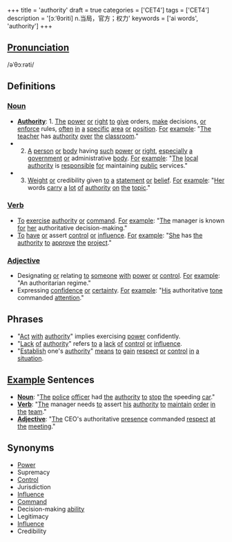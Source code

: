 +++
title = 'authority'
draft = true
categories = ['CET4']
tags = ['CET4']
description = '[ɔːˈθɔriti] n.当局，官方；权力'
keywords = ['ai words', 'authority']
+++

## [Pronunciation](/post/pronunciation/)
/əˈθɔːrəti/

## Definitions
### [Noun](/post/noun/)
- **[Authority](/post/authority/)**: 1. [The](/post/the/) [power](/post/power/) [or](/post/or/) [right](/post/right/) [to](/post/to/) [give](/post/give/) orders, [make](/post/make/) decisions, [or](/post/or/) [enforce](/post/enforce/) rules, [often](/post/often/) [in](/post/in/) [a](/post/a/) [specific](/post/specific/) [area](/post/area/) [or](/post/or/) [position](/post/position/). [For](/post/for/) [example](/post/example/): "[The](/post/the/) [teacher](/post/teacher/) has [authority](/post/authority/) [over](/post/over/) [the](/post/the/) [classroom](/post/classroom/)."
- 2. [A](/post/a/) [person](/post/person/) [or](/post/or/) [body](/post/body/) having [such](/post/such/) [power](/post/power/) [or](/post/or/) [right](/post/right/), [especially](/post/especially/) [a](/post/a/) [government](/post/government/) [or](/post/or/) administrative [body](/post/body/). [For](/post/for/) [example](/post/example/): "[The](/post/the/) [local](/post/local/) [authority](/post/authority/) is [responsible](/post/responsible/) [for](/post/for/) maintaining [public](/post/public/) services."
- 3. [Weight](/post/weight/) [or](/post/or/) credibility given [to](/post/to/) [a](/post/a/) [statement](/post/statement/) [or](/post/or/) [belief](/post/belief/). [For](/post/for/) [example](/post/example/): "[Her](/post/her/) words [carry](/post/carry/) [a](/post/a/) [lot](/post/lot/) [of](/post/of/) [authority](/post/authority/) [on](/post/on/) [the](/post/the/) [topic](/post/topic/)."

### [Verb](/post/verb/)
- [To](/post/to/) [exercise](/post/exercise/) [authority](/post/authority/) [or](/post/or/) [command](/post/command/). [For](/post/for/) [example](/post/example/): "[The](/post/the/) manager is known [for](/post/for/) [her](/post/her/) authoritative decision-making."
- [To](/post/to/) [have](/post/have/) [or](/post/or/) assert [control](/post/control/) [or](/post/or/) [influence](/post/influence/). [For](/post/for/) [example](/post/example/): "[She](/post/she/) has [the](/post/the/) [authority](/post/authority/) [to](/post/to/) [approve](/post/approve/) [the](/post/the/) [project](/post/project/)."

### [Adjective](/post/adjective/)
- Designating [or](/post/or/) relating [to](/post/to/) [someone](/post/someone/) [with](/post/with/) [power](/post/power/) [or](/post/or/) [control](/post/control/). [For](/post/for/) [example](/post/example/): "An authoritarian regime."
- Expressing [confidence](/post/confidence/) [or](/post/or/) [certainty](/post/certainty/). [For](/post/for/) [example](/post/example/): "[His](/post/his/) authoritative [tone](/post/tone/) commanded [attention](/post/attention/)."

## Phrases
- "[Act](/post/act/) [with](/post/with/) [authority](/post/authority/)" implies exercising [power](/post/power/) confidently.
- "[Lack](/post/lack/) [of](/post/of/) [authority](/post/authority/)" refers [to](/post/to/) [a](/post/a/) [lack](/post/lack/) [of](/post/of/) [control](/post/control/) [or](/post/or/) [influence](/post/influence/).
- "[Establish](/post/establish/) one's [authority](/post/authority/)" [means](/post/means/) [to](/post/to/) [gain](/post/gain/) [respect](/post/respect/) [or](/post/or/) [control](/post/control/) [in](/post/in/) [a](/post/a/) [situation](/post/situation/).

## [Example](/post/example/) Sentences
- **[Noun](/post/noun/)**: "[The](/post/the/) [police](/post/police/) [officer](/post/officer/) had [the](/post/the/) [authority](/post/authority/) [to](/post/to/) [stop](/post/stop/) [the](/post/the/) speeding [car](/post/car/)."
- **[Verb](/post/verb/)**: "[The](/post/the/) manager needs [to](/post/to/) assert [his](/post/his/) [authority](/post/authority/) [to](/post/to/) [maintain](/post/maintain/) [order](/post/order/) [in](/post/in/) [the](/post/the/) [team](/post/team/)."
- **[Adjective](/post/adjective/)**: "[The](/post/the/) CEO's authoritative [presence](/post/presence/) commanded [respect](/post/respect/) [at](/post/at/) [the](/post/the/) [meeting](/post/meeting/)."

## Synonyms
- [Power](/post/power/)
- Supremacy
- [Control](/post/control/)
- Jurisdiction
- [Influence](/post/influence/)
- [Command](/post/command/)
- Decision-making [ability](/post/ability/)
- Legitimacy
- [Influence](/post/influence/)
- Credibility
